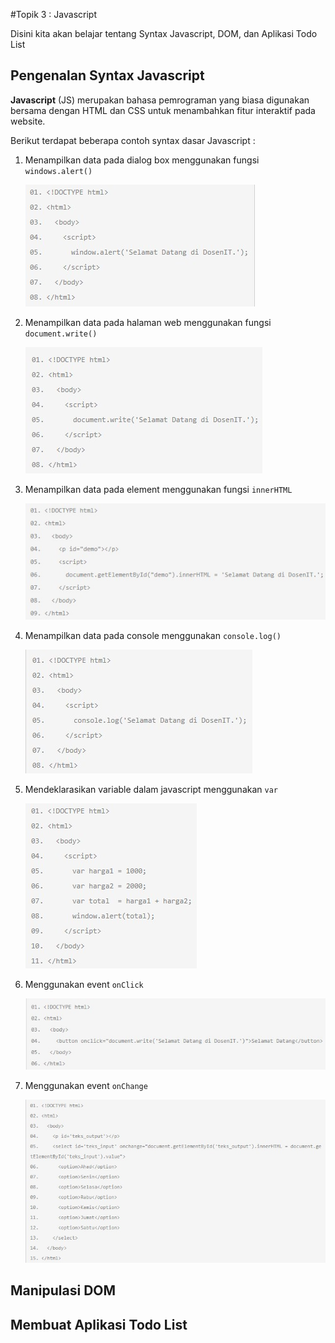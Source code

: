 #Topik 3 : Javascript 

Disini kita akan belajar tentang Syntax Javascript, DOM, dan Aplikasi Todo List



## Pengenalan Syntax Javascript

**Javascript** (JS) merupakan bahasa pemrograman yang biasa digunakan bersama dengan HTML dan CSS untuk menambahkan fitur interaktif pada website. 

Berikut terdapat beberapa contoh syntax dasar Javascript :

1. Menampilkan data pada dialog box menggunakan fungsi `windows.alert()`

   ![alert.jpg](alert.jpg)

   

2. Menampilkan data pada halaman web menggunakan fungsi `document.write()`

   ![documentWrite.jpg](documentWrite.jpg)



3. Menampilkan data pada element menggunakan fungsi `innerHTML`

   ![inner.jpg](inner.jpg)

   

4. Menampilkan data pada console menggunakan `console.log()`

   ![consoleLog.jpg](consoleLog.jpg)

   

5. Mendeklarasikan variable dalam javascript menggunakan `var`

   ![var.jpg](var.jpg)

   

6. Menggunakan event `onClick`

   ![onClick.jpg](onClick.jpg)

   

7. Menggunakan event `onChange`

   ![onChange.jpg](onChange.jpg)



## Manipulasi DOM



## Membuat Aplikasi Todo List

